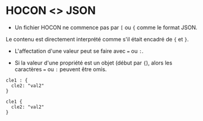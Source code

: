 # HOCON <> JSON

* Un fichier HOCON ne commence pas par `[` ou `{` comme le format JSON.

Le contenu est directement interprété comme s'il était encadré de `{` et `}`.

* L'affectation d'une valeur peut se faire avec `=` ou `:`.

* Si la valeur d'une propriété est un objet (début par `{`), alors les caractères `=` ou `:` peuvent être omis.


```
cle1 : {
  cle2: "val2"
}
```

```
cle1 {
  cle2: "val2"
}
```